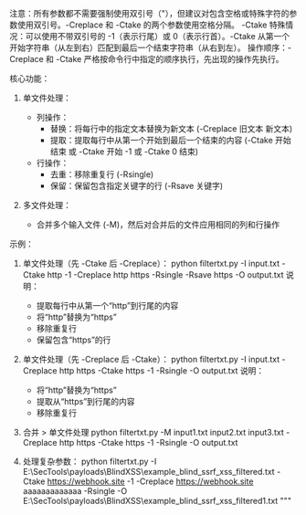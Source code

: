 注意：所有参数都不需要强制使用双引号（"），但建议对包含空格或特殊字符的参数使用双引号。-Creplace 和 -Ctake 的两个参数使用空格分隔。
-Ctake 特殊情况：可以使用不带双引号的 -1（表示行尾）或 0（表示行首）。-Ctake 从第一个开始字符串（从左到右）匹配到最后一个结束字符串（从右到左）。
操作顺序：-Creplace 和 -Ctake 严格按命令行中指定的顺序执行，先出现的操作先执行。

核心功能：
1. 单文件处理：
   - 列操作：
     * 替换：将每行中的指定文本替换为新文本 (-Creplace 旧文本 新文本)
     * 提取：提取每行中从第一个开始到最后一个结束的内容 (-Ctake 开始 结束 或 -Ctake 开始 -1 或 -Ctake 0 结束)
   - 行操作：
     * 去重：移除重复行 (-Rsingle)
     * 保留：保留包含指定关键字的行 (-Rsave 关键字)

2. 多文件处理：
   - 合并多个输入文件 (-M)，然后对合并后的文件应用相同的列和行操作

示例：
1. 单文件处理（先 -Ctake 后 -Creplace）：
   python filtertxt.py -I input.txt -Ctake http -1 -Creplace http https -Rsingle -Rsave https -O output.txt
   说明：
   - 提取每行中从第一个“http”到行尾的内容
   - 将“http”替换为“https”
   - 移除重复行
   - 保留包含“https”的行

2. 单文件处理（先 -Creplace 后 -Ctake）：
   python filtertxt.py -I input.txt -Creplace http https -Ctake https -1 -Rsingle -O output.txt
   说明：
   - 将“http”替换为“https”
   - 提取从“https”到行尾的内容
   - 移除重复行
3. 合并 > 单文件处理
    python filtertxt.py -M input1.txt input2.txt input3.txt -Creplace http https -Ctake https -1 -Rsingle -O output.txt

3. 处理复杂参数：
   python filtertxt.py -I E:\\SecTools\\payloads\\BlindXSS\\example_blind_ssrf_xss_filtered.txt -Ctake https://webhook.site -1 -Creplace https://webhook.site aaaaaaaaaaaaa -Rsingle -O E:\\SecTools\\payloads\\BlindXSS\\example_blind_ssrf_xss_filtered1.txt
   """
